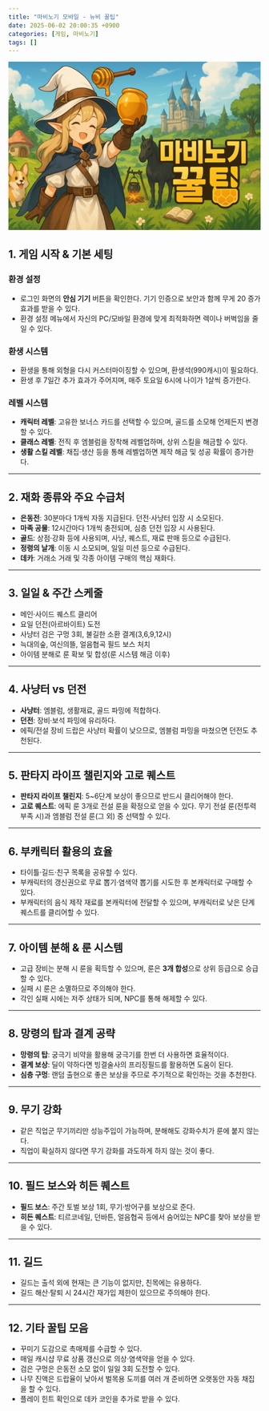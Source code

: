 ```yaml
---
title: "마비노기 모바일 - 뉴비 꿀팁"
date: 2025-06-02 20:00:35 +0900
categories: [게임, 마비노기]
tags: []
---
```


![마비노기 모바일 뉴비 꿀팁](assets/img/2025-06-02-497eb840-8804-4e3b-8aee-421c94fcd421/1748927972743.png)

## 1. 게임 시작 & 기본 세팅

### 환경 설정
- 로그인 화면의 **안심 기기** 버튼을 확인한다. 기기 인증으로 보안과 함께 무게 20 증가 효과를 받을 수 있다.
- 환경 설정 메뉴에서 자신의 PC/모바일 환경에 맞게 최적화하면 렉이나 버벅임을 줄일 수 있다.

### 환생 시스템
- 환생을 통해 외형을 다시 커스터마이징할 수 있으며, 환생석(990캐시)이 필요하다.  
- 환생 후 7일간 추가 효과가 주어지며, 매주 토요일 6시에 나이가 1살씩 증가한다.

### 레벨 시스템
- **캐릭터 레벨**: 고유한 보너스 카드를 선택할 수 있으며, 골드를 소모해 언제든지 변경할 수 있다.  
- **클래스 레벨**: 전직 후 엠블럼을 장착해 레벨업하며, 상위 스킬을 해금할 수 있다.  
- **생활 스킬 레벨**: 채집·생산 등을 통해 레벨업하면 제작 해금 및 성공 확률이 증가한다.

---

## 2. 재화 종류와 주요 수급처

- **은동전**: 30분마다 1개씩 자동 지급된다. 던전·사냥터 입장 시 소모된다.  
- **마족 공물**: 12시간마다 1개씩 충전되며, 심층 던전 입장 시 사용된다.  
- **골드**: 상점·강화 등에 사용되며, 사냥, 퀘스트, 재료 판매 등으로 수급된다.  
- **정령의 날개**: 이동 시 소모되며, 일일 미션 등으로 수급된다.  
- **데카**: 거래소 거래 및 각종 아이템 구매의 핵심 재화다.

---

## 3. 일일 & 주간 스케줄

- 메인·사이드 퀘스트 클리어  
- 요일 던전(아르바이트) 도전  
- 사냥터 검은 구멍 3회, 불길한 소환 결계(3,6,9,12시)  
- 늑대의숲, 여신의뜰, 얼음협곡 필드 보스 처치  
- 아이템 분해로 룬 확보 및 합성(룬 시스템 해금 이후)

---

## 4. 사냥터 vs 던전

- **사냥터**: 엠블럼, 생활재료, 골드 파밍에 적합하다.  
- **던전**: 장비·보석 파밍에 유리하다.  
- 에픽/전설 장비 드랍은 사냥터 확률이 낮으므로, 엠블럼 파밍을 마쳤으면 던전도 추천된다.

---

## 5. 판타지 라이프 챌린지와 고로 퀘스트

- **판타지 라이프 챌린지**: 5~6단계 보상이 좋으므로 반드시 클리어해야 한다.  
- **고로 퀘스트**: 에픽 룬 3개로 전설 룬을 확정으로 얻을 수 있다. 무기 전설 룬(전투력 부족 시)과 엠블럼 전설 룬(그 외) 중 선택할 수 있다.

---

## 6. 부캐릭터 활용의 효율

- 타이틀·길드·친구 목록을 공유할 수 있다.  
- 부캐릭터의 갱신권으로 무료 뽑기·염색약 뽑기를 시도한 후 본캐릭터로 구매할 수 있다.  
- 부캐릭터의 음식 제작 재료를 본캐릭터에 전달할 수 있으며, 부캐릭터로 낮은 단계 퀘스트를 클리어할 수 있다.

---

## 7. 아이템 분해 & 룬 시스템

- 고급 장비는 분해 시 룬을 획득할 수 있으며, 룬은 **3개 합성**으로 상위 등급으로 승급할 수 있다.
- 실패 시 룬은 소멸하므로 주의해야 한다.
- 각인 실패 시에는 저주 상태가 되며, NPC를 통해 해제할 수 있다.

---

## 8. 망령의 탑과 결계 공략

- **망령의 탑**: 궁극기 비약을 활용해 궁극기를 한번 더 사용하면 효율적이다.  
- **결계 보상**: 딜이 약하다면 빙결술사의 프리징필드를 활용하면 도움이 된다.  
- **심층 구멍**: 랜덤 출현으로 좋은 보상을 주므로 주기적으로 확인하는 것을 추천한다.

---

## 9. 무기 강화

- 같은 직업군 무기끼리만 성능주입이 가능하며, 분해해도 강화수치가 룬에 붙지 않는다.  
- 직업이 확실하지 않다면 무기 강화를 과도하게 하지 않는 것이 좋다.

---

## 10. 필드 보스와 히든 퀘스트

- **필드 보스**: 주간 토벌 보상 1회, 무기·방어구를 보상으로 준다.  
- **히든 퀘스트**: 티르코네일, 던바튼, 얼음협곡 등에서 숨어있는 NPC를 찾아 보상을 받을 수 있다.

---

## 11. 길드

- 길드는 출석 외에 현재는 큰 기능이 없지만, 친목에는 유용하다.  
- 길드 해산·탈퇴 시 24시간 재가입 제한이 있으므로 주의해야 한다.  

---

## 12. 기타 꿀팁 모음

- 꾸미기 도감으로 촉매제를 수급할 수 있다.  
- 매일 캐시샵 무료 상품 갱신으로 의상·염색약을 얻을 수 있다.  
- 검은 구멍은 은동전 소모 없이 일일 3회 도전할 수 있다.  
- 나무 진액은 드랍율이 낮아서 벌목용 도끼를 여러 개 준비하면 오랫동안 자동 채집을 할 수 있다.  
- 플레이 힌트 확인으로 데카 코인을 추가로 받을 수 있다.
